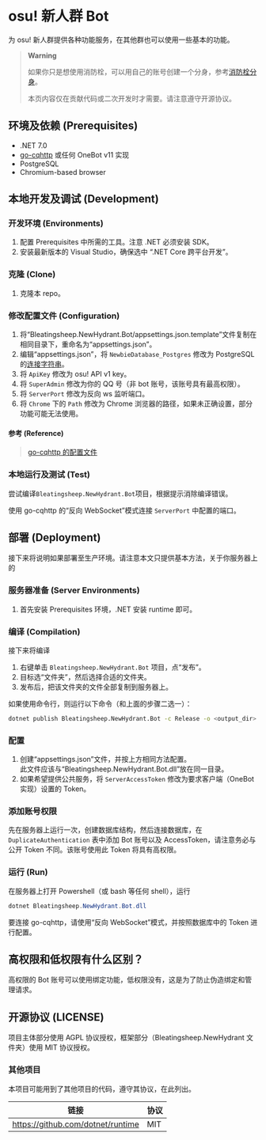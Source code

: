 # osu! 新人群 Bot
为 osu! 新人群提供各种功能服务，在其他群也可以使用一些基本的功能。

> **Warning**
>
> 如果你只是想使用消防栓，可以用自己的账号创建一个分身，参考[消防栓分身](https://xfs.b11p.com/fenshen/)。
>
> 本页内容仅在贡献代码或二次开发时才需要。请注意遵守开源协议。

## 环境及依赖 (Prerequisites)
- .NET 7.0
- [go-cqhttp](https://github.com/Mrs4s/go-cqhttp) 或任何 OneBot v11 实现
- PostgreSQL
- Chromium-based browser

## 本地开发及调试 (Development)
### 开发环境 (Environments)
1. 配置 Prerequisites 中所需的工具。注意 .NET 必须安装 SDK。
2. 安装最新版本的 Visual Studio，确保选中 “.NET Core 跨平台开发”。

### 克隆 (Clone)
1. 克隆本 repo。

### 修改配置文件 (Configuration)
1. 将“Bleatingsheep.NewHydrant.Bot/appsettings.json.template”文件复制在相同目录下，重命名为“appsettings.json”。
2. 编辑“appsettings.json”，将 `NewbieDatabase_Postgres` 修改为 PostgreSQL 的[连接字符串](https://www.connectionstrings.com/npgsql/)。
3. 将 `ApiKey` 修改为 osu! API v1 key。
4. 将 `SuperAdmin` 修改为你的 QQ 号（非 bot 账号，该账号具有最高权限）。
5. 将 `ServerPort` 修改为反向 ws 监听端口。
6. 将 `Chrome` 下的 `Path` 修改为 Chrome 浏览器的路径，如果未正确设置，部分功能可能无法使用。

#### 参考 (Reference)
> [go-cqhttp 的配置文件](https://github.com/Mrs4s/go-cqhttp/blob/master/docs/config.md)

### 本地运行及测试 (Test)
尝试编译`Bleatingsheep.NewHydrant.Bot`项目，根据提示消除编译错误。

使用 go-cqhttp 的“反向 WebSocket”模式连接 `ServerPort` 中配置的端口。

## 部署 (Deployment)
接下来将说明如果部署至生产环境。请注意本文只提供基本方法，关于你服务器上的

### 服务器准备 (Server Environments)
1. 首先安装 Prerequisites 环境，.NET 安装 runtime 即可。

### 编译 (Compilation)
接下来将编译

1. 右键单击 `Bleatingsheep.NewHydrant.Bot` 项目，点“发布”。
2. 目标选“文件夹”，然后选择合适的文件夹。
3. 发布后，把该文件夹的文件全部复制到服务器上。

如果使用命令行，则运行以下命令（和上面的步骤二选一）：

```sh
dotnet publish Bleatingsheep.NewHydrant.Bot -c Release -o <output_dir>
```

### 配置
1. 创建“appsettings.json”文件，并按上方相同方法配置。<br/>此文件应该与“Bleatingsheep.NewHydrant.Bot.dll”放在同一目录。
2. 如果希望提供公共服务，将 `ServerAccessToken` 修改为要求客户端（OneBot 实现）设置的 Token。

### 添加账号权限
先在服务器上运行一次，创建数据库结构，然后连接数据库，在 `DuplicateAuthentication` 表中添加 Bot 账号以及 AccessToken，请注意务必与公开 Token 不同。该账号使用此 Token 将具有高权限。

### 运行 (Run)
在服务器上打开 Powershell（或 bash 等任何 shell），运行
```Powershell
dotnet Bleatingsheep.NewHydrant.Bot.dll
```

要连接 go-cqhttp，请使用“反向 WebSocket”模式，并按照数据库中的 Token 进行配置。

## 高权限和低权限有什么区别？
高权限的 Bot 账号可以使用绑定功能，低权限没有，这是为了防止伪造绑定和管理请求。

## 开源协议 (LICENSE)
项目主体部分使用 AGPL 协议授权，框架部分（Bleatingsheep.NewHydrant 文件夹）使用 MIT 协议授权。

### 其他项目
本项目可能用到了其他项目的代码，遵守其协议，在此列出。

|链接|协议|
|-|-|
|https://github.com/dotnet/runtime|MIT|